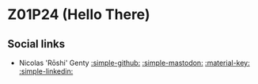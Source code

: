 <!-- 
respect the alphabetical order
prefer the simple version for better consistency,
github          :simple-github:
linedkin        :simple-linkedin:
mastodon        :simple-mastodon:
twitter         :simple-x:
pgp, keyoxide   :material-key:
signal          :simple-signal:
 -->

# Z01P24 (Hello There)

<!-- for joplin users -->
<!-- ${toc} -->

## Social links

- Nicolas 'Rōshi' Genty [:simple-github:](https://github.com/nicgen) [:simple-mastodon:](https://mastodon.social/@nicgen) [:material-key:](keyoxide) [:simple-linkedin:]()

